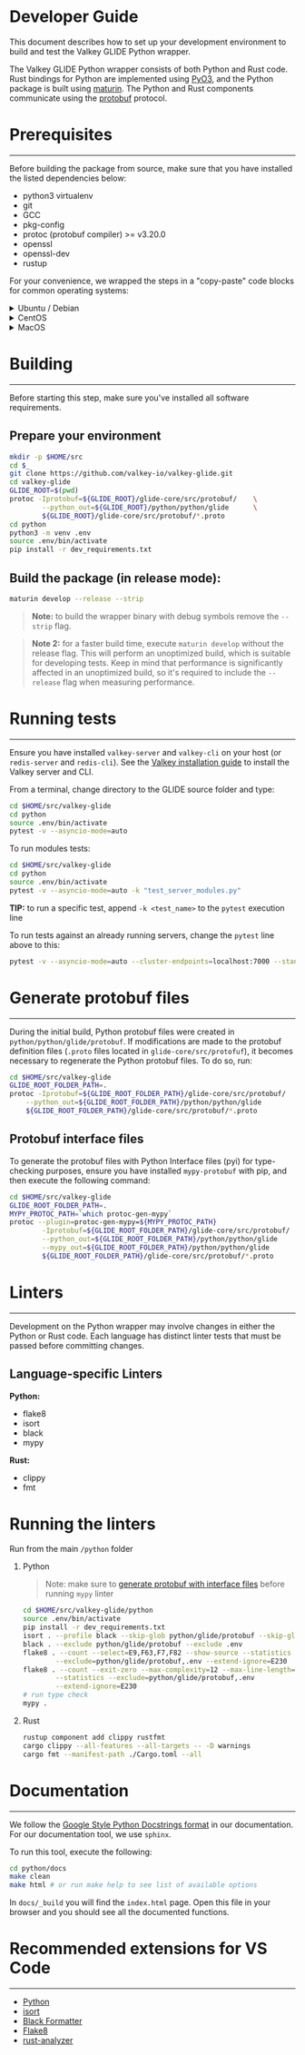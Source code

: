 # Developer Guide

This document describes how to set up your development environment to build and test the Valkey GLIDE Python wrapper.

The Valkey GLIDE Python wrapper consists of both Python and Rust code. Rust bindings for Python are implemented using [PyO3](https://github.com/PyO3/pyo3), and the Python package is built using [maturin](https://github.com/PyO3/maturin). The Python and Rust components communicate using the [protobuf](https://github.com/protocolbuffers/protobuf) protocol.

# Prerequisites
---

Before building the package from source, make sure that you have installed the listed dependencies below:


-   python3 virtualenv
-   git
-   GCC
-   pkg-config
-   protoc (protobuf compiler) >= v3.20.0
-   openssl
-   openssl-dev
-   rustup

For your convenience, we wrapped the steps in a "copy-paste" code blocks for common operating systems:

<details>
<summary>Ubuntu / Debian</summary>

```bash
sudo apt update -y
sudo apt install -y python3 python3-venv git gcc pkg-config openssl libssl-dev unzip
# Install rust
curl --proto '=https' --tlsv1.2 -sSf https://sh.rustup.rs | sh
source "$HOME/.cargo/env"
# Check that the Rust compiler is installed
rustc --version
# Install protobuf compiler
PB_REL="https://github.com/protocolbuffers/protobuf/releases"
# For other arch type from x86 example below, the signature of the curl url should be protoc-<version>-<os>-<arch>.zip,
# e.g. protoc-3.20.3-linux-aarch_64.zip for ARM64.
curl -LO $PB_REL/download/v3.20.3/protoc-3.20.3-linux-x86_64.zip
unzip protoc-3.20.3-linux-x86_64.zip -d $HOME/.local
export PATH="$PATH:$HOME/.local/bin"
# Check that the protobuf compiler is installed
protoc --version
```

</details>

<details>
<summary>CentOS</summary>

```bash
sudo yum update -y
sudo yum install -y python3 git gcc pkgconfig openssl openssl-devel unzip
pip3 install virtualenv
# Install rust
curl --proto '=https' --tlsv1.2 -sSf https://sh.rustup.rs | sh
source "$HOME/.cargo/env"
# Check that the Rust compiler is installed
rustc --version
# Install protobuf compiler
PB_REL="https://github.com/protocolbuffers/protobuf/releases"
curl -LO $PB_REL/download/v3.20.3/protoc-3.20.3-linux-x86_64.zip
unzip protoc-3.20.3-linux-x86_64.zip -d $HOME/.local
export PATH="$PATH:$HOME/.local/bin"
# Check that the protobuf compiler is installed
protoc --version
```

</details>

<details>
<summary>MacOS</summary>

```bash
brew update
brew install python3 git gcc pkgconfig protobuf@3 openssl virtualenv
curl --proto '=https' --tlsv1.2 -sSf https://sh.rustup.rs | sh
source "$HOME/.cargo/env"
# Check that the Rust compiler is installed
rustc --version
# Verify the Protobuf compiler installation
protoc --version

# If protoc is not found or does not work correctly, update the PATH
echo 'export PATH="/opt/homebrew/opt/protobuf@3/bin:$PATH"' >> /Users/$USER/.bash_profile
source /Users/$USER/.bash_profile
protoc --version
```

</details>

# Building
---

Before starting this step, make sure you've installed all software requirements.

## Prepare your environment

```bash
mkdir -p $HOME/src
cd $_
git clone https://github.com/valkey-io/valkey-glide.git
cd valkey-glide
GLIDE_ROOT=$(pwd)
protoc -Iprotobuf=${GLIDE_ROOT}/glide-core/src/protobuf/    \
        --python_out=${GLIDE_ROOT}/python/python/glide      \
        ${GLIDE_ROOT}/glide-core/src/protobuf/*.proto
cd python
python3 -m venv .env
source .env/bin/activate
pip install -r dev_requirements.txt
```

## Build the package (in release mode):

```bash
maturin develop --release --strip
```

> **Note:** to build the wrapper binary with debug symbols remove the `--strip` flag.

> **Note 2:** for a faster build time, execute `maturin develop` without the release flag. This will perform an unoptimized build, which is suitable for developing tests. Keep in mind that performance is significantly affected in an unoptimized build, so it's required to include the `--release` flag when measuring performance.

# Running tests
---

Ensure you have installed `valkey-server` and `valkey-cli` on your host (or `redis-server` and `redis-cli`). 
See the [Valkey installation guide](https://valkey.io/topics/installation/) to install the Valkey server and CLI.

From a terminal, change directory to the GLIDE source folder and type:

```bash
cd $HOME/src/valkey-glide
cd python
source .env/bin/activate
pytest -v --asyncio-mode=auto
```

To run modules tests:

```bash
cd $HOME/src/valkey-glide
cd python
source .env/bin/activate
pytest -v --asyncio-mode=auto -k "test_server_modules.py"
```

**TIP:** to run a specific test, append `-k <test_name>` to the `pytest` execution line

To run tests against an already running servers, change the `pytest` line above to this:

```bash
pytest -v --asyncio-mode=auto --cluster-endpoints=localhost:7000 --standalone-endpoints=localhost:6379
```

# Generate protobuf files
---

During the initial build, Python protobuf files were created in `python/python/glide/protobuf`. If modifications are made
to the protobuf definition files (`.proto` files located in `glide-core/src/protofuf`), it becomes necessary to
regenerate the Python protobuf files. To do so, run:

```bash
cd $HOME/src/valkey-glide
GLIDE_ROOT_FOLDER_PATH=.
protoc -Iprotobuf=${GLIDE_ROOT_FOLDER_PATH}/glide-core/src/protobuf/    \
    --python_out=${GLIDE_ROOT_FOLDER_PATH}/python/python/glide          \
    ${GLIDE_ROOT_FOLDER_PATH}/glide-core/src/protobuf/*.proto
```

## Protobuf interface files

To generate the protobuf files with Python Interface files (pyi) for type-checking purposes, ensure you have installed `mypy-protobuf` with pip, and then execute the following command:

```bash
cd $HOME/src/valkey-glide
GLIDE_ROOT_FOLDER_PATH=.
MYPY_PROTOC_PATH=`which protoc-gen-mypy`
protoc --plugin=protoc-gen-mypy=${MYPY_PROTOC_PATH}                     \
        -Iprotobuf=${GLIDE_ROOT_FOLDER_PATH}/glide-core/src/protobuf/   \
        --python_out=${GLIDE_ROOT_FOLDER_PATH}/python/python/glide      \
        --mypy_out=${GLIDE_ROOT_FOLDER_PATH}/python/python/glide        \
        ${GLIDE_ROOT_FOLDER_PATH}/glide-core/src/protobuf/*.proto
```

# Linters
---

Development on the Python wrapper may involve changes in either the Python or Rust code. Each language has distinct linter tests that must be passed before committing changes.

## Language-specific Linters

**Python:**

-   flake8
-   isort
-   black
-   mypy

**Rust:**

-   clippy
-   fmt

# Running the linters

Run from the main `/python` folder

1. Python
    > Note: make sure to [generate protobuf with interface files]("#protobuf-interface-files") before running `mypy` linter
    ```bash
    cd $HOME/src/valkey-glide/python
    source .env/bin/activate
    pip install -r dev_requirements.txt
    isort . --profile black --skip-glob python/glide/protobuf --skip-glob .env
    black . --exclude python/glide/protobuf --exclude .env
    flake8 . --count --select=E9,F63,F7,F82 --show-source --statistics      \
            --exclude=python/glide/protobuf,.env --extend-ignore=E230
    flake8 . --count --exit-zero --max-complexity=12 --max-line-length=127  \
            --statistics --exclude=python/glide/protobuf,.env             \
            --extend-ignore=E230
    # run type check
    mypy .
    ```

2. Rust

    ```bash
    rustup component add clippy rustfmt
    cargo clippy --all-features --all-targets -- -D warnings
    cargo fmt --manifest-path ./Cargo.toml --all
    ```

# Documentation
---

We follow the [Google Style Python Docstrings format](https://sphinxcontrib-napoleon.readthedocs.io/en/latest/example_google.html) in our documentation. For our documentation tool, we use `sphinx`. 

To run this tool, execute the following:

```bash
cd python/docs
make clean
make html # or run make help to see list of available options
```

In `docs/_build` you will find the `index.html` page. Open this file in your browser and you should see all the documented functions.


# Recommended extensions for VS Code
---

-   [Python](https://marketplace.visualstudio.com/items?itemName=ms-python.python)
-   [isort](https://marketplace.visualstudio.com/items?itemName=ms-python.isort)
-   [Black Formatter](https://marketplace.visualstudio.com/items?itemName=ms-python.black-formatter)
-   [Flake8](https://marketplace.visualstudio.com/items?itemName=ms-python.flake8)
-   [rust-analyzer](https://marketplace.visualstudio.com/items?itemName=rust-lang.rust-analyzer)
